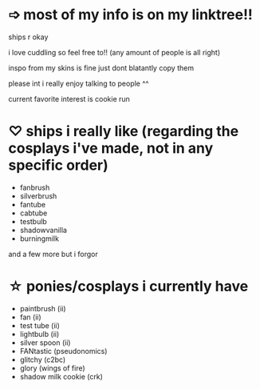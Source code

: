 # ➩ most of my info is on my linktree!!

ships r okay 

i love cuddling so feel free to!! (any amount of people is all right)

inspo from my skins is fine just dont blatantly copy them

please int i really enjoy talking to people ^^

current favorite interest is cookie run

# ♡ ships i really like (regarding the cosplays i've made, not in any specific order)
- fanbrush 
- silverbrush
- fantube
- cabtube
- testbulb
- shadowvanilla 
- burningmilk

and a few more but i forgor

# ☆ ponies/cosplays i currently have
- paintbrush (ii)
- fan (ii)
- test tube (ii)
- lightbulb (ii)
- silver spoon (ii)
- FANtastic (pseudonomics)
- glitchy (c2bc)
- glory (wings of fire)
- shadow milk cookie (crk)
 
